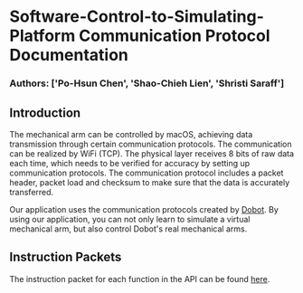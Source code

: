 # Software-Control-to-Simulating-Platform Communication Protocol Documentation
### Authors:  ['Po-Hsun Chen', 'Shao-Chieh Lien', 'Shristi Saraff']

## Introduction
The mechanical arm can be controlled by macOS, achieving data transmission
through certain communication protocols. The communication can be realized by WiFi (TCP). The physical layer receives 8 bits of raw data each time, which needs to be verified for accuracy by setting up communication protocols. The communication protocol includes a packet header, packet load and checksum to make sure that the data is accurately transferred.

Our application uses the communication protocols created by [Dobot](https://www.dobot.cc/).
By using our application, you can not only learn to simulate a virtual mechanical arm,
but also control Dobot's real mechanical arms.

## Instruction Packets
The instruction packet for each function in the API can be found [here](http://www.dobot.it/wp-content/uploads/2018/03/Dobot-Communication-Protocol-V1.0.4.pdf).
